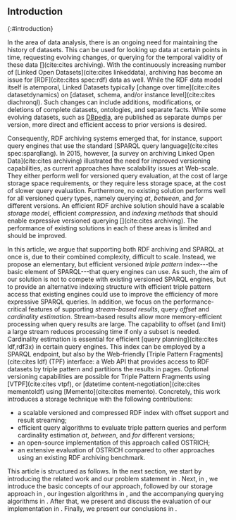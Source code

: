 ## Introduction
{:#introduction}

In the area of data analysis,
there is an ongoing need for maintaining the history of datasets.
This can be used for looking up data at certain points in time,
requesting evolving changes,
or querying for the temporal validity of these data [](cite:cites archiving).
With the continuously increasing number of [Linked Open Datasets](cite:cites linkeddata),
archiving has become an issue for [RDF](cite:cites spec:rdf) data as well.
While the RDF data model itself is atemporal, Linked Datasets typically [change over time](cite:cites datasetdynamics) on
[dataset, schema, and/or instance level](cite:cites diachronql).
Such changes can include additions,
modifications, or deletions of complete datasets, ontologies, and separate facts.
While some evolving datasets, such as [DBpedia](dbpedia),
are published as separate dumps per version,
more direct and efficient access to prior versions is desired.

Consequently,
RDF archiving systems emerged that, for instance, support query engines that use the standard [SPARQL query language](cite:cites spec:sparqllang).
In 2015, however, [a survey on archiving Linked Open Data](cite:cites archiving) illustrated the need for improved versioning capabilities,
as current approaches have scalability issues at Web-scale.
They either perform well for versioned query evaluation, at the cost of large storage space requirements,
or they require less storage space, at the cost of slower query evaluation.
Furthermore, no existing solution performs well for all versioned query types, namely querying *at*, *between*, and *for* different versions.
An efficient RDF archive solution should have a scalable *storage model*,
efficient *compression*, and *indexing methods* that should enable expressive versioned querying [](cite:cites archiving).
The performance of existing solutions in each of these areas is limited and should be improved.

In this article,
we argue that supporting both RDF archiving and SPARQL at once is, due to their combined complexity, difficult to scale.
Instead, we propose an elementary, but efficient versioned _triple pattern_ index---the basic element of SPARQL---that query engines can use.
As such, the aim of our solution is not to compete with existing versioned SPARQL engines,
but to provide an alternative indexing structure with efficient triple pattern access
that existing engines could use to improve the efficiency of more expressive SPARQL queries.
In addition, we focus on the performance-critical features of supporting  _stream-based results_, query _offset_ and _cardinality estimation_.
Stream-based results allow more memory-efficient processing when query results are large.
The capability to offset (and limit) a large stream reduces processing time if only a subset is needed.
Cardinality estimation is essential for efficient [query planning](cite:cites ldf,rdf3x) in certain query engines.
This index can be employed by a SPARQL endpoint, but also by the Web-friendly [Triple Pattern Fragments](cite:cites ldf) (TPF) interface:
a Web API that provides access to RDF datasets by triple pattern and partitions the results in pages.
Optional versioning capabilities are possible for Triple Pattern Fragments using [VTPF](cite:cites vtpf),
or [datetime content-negotiation](cite:cites mementoldf) using [Memento](cite:cites memento).
Concretely,
this work introduces a storage technique with the following contributions:

- a scalable versioned and compressed RDF index with offset support and result streaming;
- efficient query algorithms to evaluate triple pattern queries and perform cardinality estimation *at*, *between*, and *for* different versions;
- an open-source implementation of this approach called OSTRICH;
- an extensive evaluation of OSTRICH compared to other approaches using an existing RDF archiving benchmark.

This article is structured as follows.
In the next section, we start by introducing the related work and our problem statement in [](#problem-statement).
Next, in [](#fundamentals), we introduce the basic concepts of our approach,
followed by our storage approach in [](#storage), our ingestion algorithms in [](#ingestions),
and the accompanying querying algorithms in [](#querying).
After that, we present and discuss the evaluation of our implementation in [](#evaluation).
Finally, we present our conclusions in [](#conclusions).
